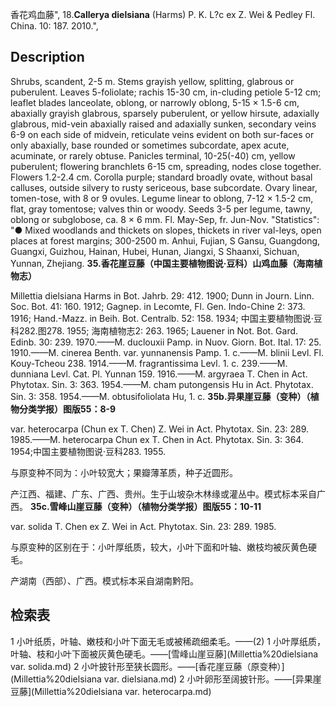 香花鸡血藤",
18.**Callerya dielsiana** (Harms) P. K. L?c ex Z. Wei & Pedley Fl. China. 10: 187. 2010.",

## Description
Shrubs, scandent, 2-5 m. Stems grayish yellow, splitting, glabrous or puberulent. Leaves 5-foliolate; rachis 15-30 cm, in-cluding petiole 5-12 cm; leaflet blades lanceolate, oblong, or narrowly oblong, 5-15 × 1.5-6 cm, abaxially grayish glabrous, sparsely puberulent, or yellow hirsute, adaxially glabrous, mid-vein abaxially raised and adaxially sunken, secondary veins 6-9 on each side of midvein, reticulate veins evident on both sur-faces or only abaxially, base rounded or sometimes subcordate, apex acute, acuminate, or rarely obtuse. Panicles terminal, 10-25(-40) cm, yellow puberulent; flowering branchlets 6-15 cm, spreading, nodes close together. Flowers 1.2-2.4 cm. Corolla purple; standard broadly ovate, without basal calluses, outside silvery to rusty sericeous, base subcordate. Ovary linear, tomen-tose, with 8 or 9 ovules. Legume linear to oblong, 7-12 × 1.5-2 cm, flat, gray tomentose; valves thin or woody. Seeds 3-5 per legume, tawny, oblong or subglobose, ca. 8 × 6 mm. Fl. May-Sep, fr. Jun-Nov.
  "Statistics": "● Mixed woodlands and thickets on slopes, thickets in river val-leys, open places at forest margins; 300-2500 m. Anhui, Fujian, S Gansu, Guangdong, Guangxi, Guizhou, Hainan, Hubei, Hunan, Jiangxi, S Shaanxi, Sichuan, Yunnan, Zhejiang.
**35.香花崖豆藤（中国主要植物图说·豆科）山鸡血藤（海南植物志）**

Millettia dielsiana Harms in Bot. Jahrb. 29: 412. 1900; Dunn in Journ. Linn. Soc. Bot. 41: 160. 1912; Gagnep. in Lecomte, Fl. Gen. Indo-Chine 2: 373. 1916; Hand.-Mazz. in Beih. Bot. Centralb. 52: 158. 1934; 中国主要植物图说·豆科282.图278. 1955; 海南植物志2: 263. 1965; Lauener in Not. Bot. Gard. Edinb. 30: 239. 1970.——M. duclouxii Pamp. in Nuov. Giorn. Bot. Ital. 17: 25. 1910.——M. cinerea Benth. var. yunnanensis Pamp. 1. c.——M. blinii Levl. Fl. Kouy-Tcheou 238. 1914.——M. fragrantissima Levl. 1. c. 239.——M. dunniana Levl. Cat. Pl. Yunnan 159. 1916.——M. argyraea T. Chen in Act. Phytotax. Sin. 3: 363. 1954.——M. cham putongensis Hu in Act. Phytotax. Sin. 3: 358. 1954.——M. obtusifoliolata Hu, 1. c.
**35b.异果崖豆藤（变种）（植物分类学报）图版55：8-9**

var. heterocarpa (Chun ex T. Chen) Z. Wei in Act. Phytotax. Sin. 23: 289. 1985.——M. heterocarpa Chun ex T. Chen in Act. Phytotax. Sin. 3: 364. 1954;中国主要植物图说·豆科283. 1955.

与原变种不同为：小叶较宽大；果瓣薄革质，种子近圆形。

产江西、福建、广东、广西、贵州。生于山坡杂木林缘或灌丛中。模式标本采自广西。
**35c.雪峰山崖豆藤（变种）（植物分类学报）图版55：10-11**

var. solida T. Chen ex Z. Wei in Act. Phytotax. Sin. 23: 289. 1985.

与原变种的区别在于：小叶厚纸质，较大，小叶下面和叶轴、嫩枝均被灰黄色硬毛。

产湖南（西部）、广西。模式标本采自湖南黔阳。

## 检索表

1 小叶纸质，叶轴、嫩枝和小叶下面无毛或被稀疏细柔毛。——(2)
1 小叶厚纸质，叶轴、枝和小叶下面被灰黄色硬毛。——[雪峰山崖豆藤](Millettia%20dielsiana var. solida.md)
2 小叶披针形至狭长圆形。——[香花崖豆藤（原变种）](Millettia%20dielsiana var. dielsiana.md)
2 小叶卵形至阔披针形。——[异果崖豆藤](Millettia%20dielsiana var. heterocarpa.md)
